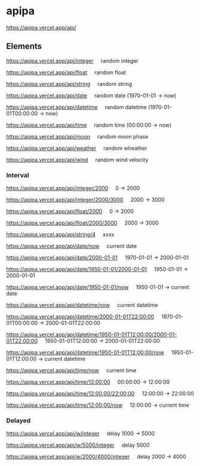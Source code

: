 # apipa

https://apipa.vercel.app/api/

## Elements

https://apipa.vercel.app/api/integer &nbsp; &nbsp; random integer

https://apipa.vercel.app/api/float &nbsp; &nbsp; random float

https://apipa.vercel.app/api/string &nbsp; &nbsp; random string

https://apipa.vercel.app/api/date &nbsp; &nbsp; random date (1970-01-01 -> now)

https://apipa.vercel.app/api/datetime &nbsp; &nbsp; random datetime (1970-01-01T00:00:00 -> now)

https://apipa.vercel.app/api/time &nbsp; &nbsp; random time (00:00:00 -> now)

https://apipa.vercel.app/api/moon &nbsp; &nbsp; random moon phase

https://apipa.vercel.app/api/weather &nbsp; &nbsp; random wheather

https://apipa.vercel.app/api/wind &nbsp; &nbsp; random wind velocity


### Interval

https://apipa.vercel.app/api/integer/2000  &nbsp; &nbsp; 0 -> 2000

https://apipa.vercel.app/api/integer/2000/3000 &nbsp; &nbsp; 2000 ->  3000

https://apipa.vercel.app/api/float/2000 &nbsp; &nbsp; 0 -> 2000

https://apipa.vercel.app/api/float/2000/3000 &nbsp; &nbsp; 2000 -> 3000

https://apipa.vercel.app/api/string/4 &nbsp; &nbsp; xxxx

https://apipa.vercel.app/api/date/now &nbsp; &nbsp; current date

https://apipa.vercel.app/api/date/2000-01-01 &nbsp; &nbsp; 1970-01-01 -> 2000-01-01

https://apipa.vercel.app/api/date/1950-01-01/2000-01-01 &nbsp; &nbsp; 1950-01-01 -> 2000-01-01

https://apipa.vercel.app/api/date/1950-01-01/now &nbsp; &nbsp; 1950-01-01 -> current date

https://apipa.vercel.app/api/datetime/now &nbsp; &nbsp; current datetime

https://apipa.vercel.app/api/datetime/2000-01-01T22:00:00 &nbsp; &nbsp; 1970-01-01T00:00:00 -> 2000-01-01T22:00:00

https://apipa.vercel.app/api/datetime/1950-01-01T12:00:00/2000-01-01T22:00:00 &nbsp; &nbsp; 1950-01-01T12:00:00 -> 2000-01-01T22:00:00

https://apipa.vercel.app/api/datetime/1950-01-01T12:00:00/now &nbsp; &nbsp; 1950-01-01T12:00:00 -> current datetime

https://apipa.vercel.app/api/time/now &nbsp; &nbsp; current time

https://apipa.vercel.app/api/time/12:00:00 &nbsp; &nbsp; 00:00:00 -> 12:00:00

https://apipa.vercel.app/api/time/12:00:00/22:00:00 &nbsp; &nbsp; 12:00:00 -> 22:00:00

https://apipa.vercel.app/api/time/12:00:00/now &nbsp; &nbsp; 12:00:00 -> current time

### Delayed

https://apipa.vercel.app/api/w/integer &nbsp; &nbsp; delay 1000 -> 5000

https://apipa.vercel.app/api/w/5000/integer &nbsp; &nbsp; delay 5000

https://apipa.vercel.app/api/w/2000/4000/integer  &nbsp; &nbsp; delay 2000 -> 4000
